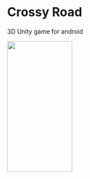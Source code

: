 # Crossy Road
 3D Unity game for android

<img src="https://user-images.githubusercontent.com/116391646/222201670-1f05796a-2253-442c-b282-8070e925fdba.gif" width="150" height="300"/>
